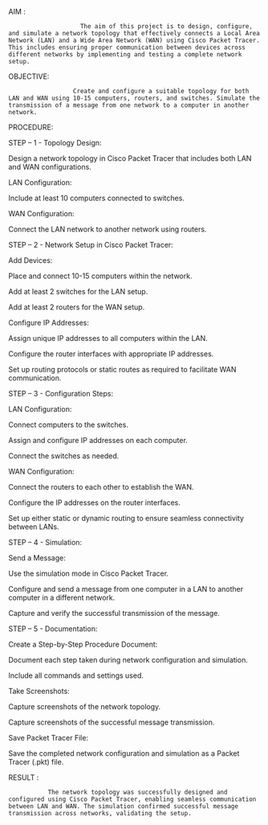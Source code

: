 AIM :  

                        The aim of this project is to design, configure, and simulate a network topology that effectively connects a Local Area Network (LAN) and a Wide Area Network (WAN) using Cisco Packet Tracer. This includes ensuring proper communication between devices across different networks by implementing and testing a complete network setup. 

 

OBJECTIVE: 

                      Create and configure a suitable topology for both LAN and WAN using 10-15 computers, routers, and switches. Simulate the transmission of a message from one network to a computer in another network. 

 

PROCEDURE: 

STEP – 1 - Topology Design: 

Design a network topology in Cisco Packet Tracer that includes both LAN and WAN configurations. 

LAN Configuration: 

Include at least 10 computers connected to switches. 

WAN Configuration: 

Connect the LAN network to another network using routers. 

STEP – 2 - Network Setup in Cisco Packet Tracer: 

Add Devices: 

Place and connect 10-15 computers within the network. 

Add at least 2 switches for the LAN setup. 

Add at least 2 routers for the WAN setup. 

Configure IP Addresses: 

Assign unique IP addresses to all computers within the LAN. 

Configure the router interfaces with appropriate IP addresses. 

Set up routing protocols or static routes as required to facilitate WAN communication. 

STEP – 3 - Configuration Steps: 

LAN Configuration: 

Connect computers to the switches. 

Assign and configure IP addresses on each computer. 

Connect the switches as needed. 

WAN Configuration: 

Connect the routers to each other to establish the WAN. 

Configure the IP addresses on the router interfaces. 

Set up either static or dynamic routing to ensure seamless connectivity between LANs. 

STEP – 4 - Simulation: 

Send a Message: 

Use the simulation mode in Cisco Packet Tracer. 

Configure and send a message from one computer in a LAN to another computer in a different network. 

Capture and verify the successful transmission of the message. 

STEP – 5 - Documentation: 

Create a Step-by-Step Procedure Document: 

Document each step taken during network configuration and simulation. 

Include all commands and settings used. 

Take Screenshots: 

Capture screenshots of the network topology. 

Capture screenshots of the successful message transmission. 

Save Packet Tracer File: 

Save the completed network configuration and simulation as a Packet Tracer (.pkt) file. 

RESULT : 

               The network topology was successfully designed and configured using Cisco Packet Tracer, enabling seamless communication between LAN and WAN. The simulation confirmed successful message transmission across networks, validating the setup.
